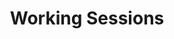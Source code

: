 ---
layout   : blocks/page-component
component: blocks/get-your-ticket.html
title    : Working Sessions
---